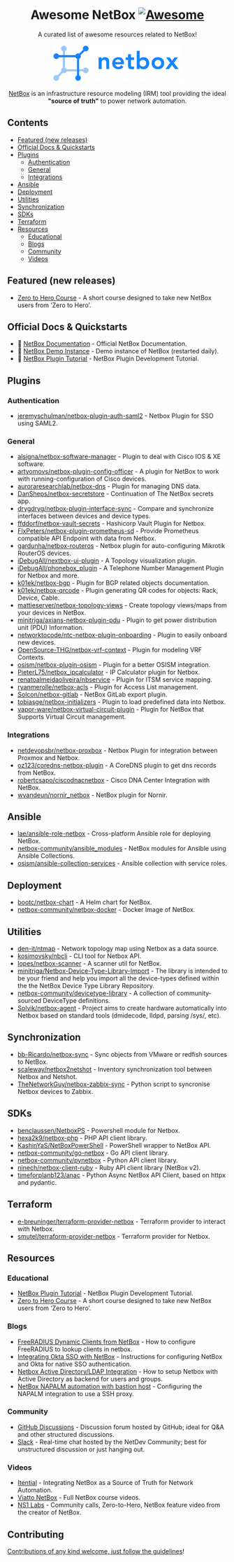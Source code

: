 <div align="center">

<!-- title -->

<!--lint ignore no-dead-urls-->

# Awesome NetBox [![Awesome](https://awesome.re/badge.svg)](https://awesome.re)

<!-- subtitle -->

A curated list of awesome resources related to NetBox!

<!-- image -->

<a href="" target="_blank" rel="noopener noreferrer">
  <img src="images/netbox_logo.svg" width="300" alt="NetBox logo" />
</a>

<!-- description -->

[NetBox](https://github.com/netbox-community/netbox) is an infrastructure resource modeling (IRM) tool providing the ideal <strong>"source of truth"</strong> to power network automation.

</div>

<!-- TOC -->

## Contents

- [Featured (new releases)](#featured-new-releases)
- [Official Docs & Quickstarts](#official-docs--quickstarts)
- [Plugins](#plugins)
  - [Authentication](#authentication)
  - [General](#general)
  - [Integrations](#integrations)
- [Ansible](#ansible)
- [Deployment](#deployment)
- [Utilities](#utilities)
- [Synchronization](#synchronization)
- [SDKs](#sdks)
- [Terraform](#terraform)
- [Resources](#resources)
  - [Educational](#educational)
  - [Blogs](#blogs)
  - [Community](#community)
  - [Videos](#videos)

<!-- CONTENT -->

## Featured (new releases)

<!--lint ignore double-link-->
- [Zero to Hero Course](https://zerotohero.netbox.dev/) - A short course designed to take new NetBox users from ‘Zero to Hero’.

## Official Docs & Quickstarts

<!--lint disable double-link-->
- 📖 [NetBox Documentation](https://docs.netbox.dev/en/stable/) - Official NetBox Documentation.
- 🔧 [NetBox Demo Instance](https://demo.netbox.dev/) - Demo instance of NetBox (restarted daily).
- 📖 [NetBox Plugin Tutorial](https://github.com/netbox-community/netbox-plugin-tutorial) - NetBox Plugin Development Tutorial.
<!--lint enable double-link-->

## Plugins

### Authentication
- [jeremyschulman/netbox-plugin-auth-saml2](https://github.com/jeremyschulman/netbox-plugin-auth-saml2) - Netbox Plugin for SSO using SAML2.

### General
- [alsigna/netbox-software-manager](https://github.com/alsigna/netbox-software-manager) - Plugin to deal with Cisco IOS & XE software.
- [artyomovs/netbox-plugin-config-officer](https://github.com/artyomovs/netbox-plugin-config-officer) - A plugin for NetBox to work with running-configuration of Cisco devices.
- [auroraresearchlab/netbox-dns](https://github.com/auroraresearchlab/netbox-dns) - Plugin for managing DNS data.
- [DanSheps/netbox-secretstore](https://github.com/DanSheps/netbox-secretstore) - Continuation of The NetBox secrets app.
- [drygdryg/netbox-plugin-interface-sync](https://github.com/drygdryg/netbox-plugin-interface-sync) - Compare and synchronize interfaces between devices and device types.
- [ffddorf/netbox-vault-secrets](https://github.com/ffddorf/netbox-vault-secrets) - Hashicorp Vault Plugin for Netbox.
- [FlxPeters/netbox-plugin-prometheus-sd](https://github.com/FlxPeters/netbox-plugin-prometheus-sd) - Provide Prometheus compatible API Endpoint with data from Netbox.
- [gardunha/netbox-routeros](https://github.com/gardunha/netbox-routeros) - Netbox plugin for auto-configuring Mikrotik RouterOS devices.
- [iDebugAll/nextbox-ui-plugin](https://github.com/iDebugAll/nextbox-ui-plugin) - A Topology visualization plugin.
- [iDebugAll/phonebox_plugin](https://github.com/iDebugAll/phonebox_plugin) - A Telephone Number Management Plugin for Netbox and more.
- [k01ek/netbox-bgp](https://github.com/k01ek/netbox-bgp) - Plugin for BGP related objects documentation.
- [k01ek/netbox-qrcode](https://github.com/k01ek/netbox-qrcode) - Plugin generating QR codes for objects: Rack, Device, Cable.
- [mattieserver/netbox-topology-views](https://github.com/mattieserver/netbox-topology-views) - Create topology views/maps from your devices in NetBox.
- [minitriga/axians-netbox-plugin-pdu](https://github.com/minitriga/axians-netbox-plugin-pdu) - Plugin to get power distribution unit (PDU) Information.
- [networktocode/ntc-netbox-plugin-onboarding](https://github.com/networktocode/ntc-netbox-plugin-onboarding) - Plugin to easily onboard new devices.
- [OpenSource-THG/netbox-vrf-context](https://github.com/OpenSource-THG/netbox-vrf-context) - Plugin for modeling VRF Contexts.
- [osism/netbox-plugin-osism](https://github.com/osism/netbox-plugin-osism) - Plugin for a better OSISM integration.
- [PieterL75/netbox_ipcalculator](https://github.com/PieterL75/netbox_ipcalculator) - IP Calculator plugin for Netbox.
- [renatoalmeidaoliveira/nbservice](https://github.com/renatoalmeidaoliveira/nbservice) - Plugin for ITSM service mapping.
- [ryanmerolle/netbox-acls](https://github.com/ryanmerolle/netbox-acls) - Plugin for Access List management.
- [Solcon/netbox-gitlab](https://github.com/Solcon/netbox-gitlab) - NetBox GitLab export plugin.
- [tobiasge/netbox-initializers](https://github.com/tobiasge/netbox-initializers) - Plugin to load predefined data into Netbox.
- [vapor-ware/netbox-virtual-circuit-plugin](https://github.com/vapor-ware/netbox-virtual-circuit-plugin) - Plugin for NetBox that Supports Virtual Circuit management.

### Integrations
- [netdevopsbr/netbox-proxbox](https://github.com/netdevopsbr/netbox-proxbox) - Netbox Plugin for integration between Proxmox and Netbox.
- [oz123/coredns-netbox-plugin](https://github.com/oz123/coredns-netbox-plugin) - A CoreDNS plugin to get dns records from NetBox.
- [robertcsapo/ciscodnacnetbox](https://github.com/robertcsapo/ciscodnacnetbox) - Cisco DNA Center Integration with NetBox.
- [wvandeun/nornir_netbox](https://github.com/wvandeun/nornir_netbox) - NetBox plugin for Nornir.

## Ansible

- [lae/ansible-role-netbox](https://github.com/lae/ansible-role-netbox) - Cross-platform Ansible role for deploying NetBox.
- [netbox-community/ansible_modules](https://github.com/netbox-community/ansible_modules) - NetBox modules for Ansible using Ansible Collections.
- [osism/ansible-collection-services](https://github.com/osism/ansible-collection-services) - Ansible collection with service roles.

## Deployment

- [bootc/netbox-chart](https://github.com/bootc/netbox-chart) - A Helm chart for NetBox.
- [netbox-community/netbox-docker](https://github.com/netbox-community/netbox-docker) - Docker Image of NetBox.

## Utilities

- [den-it/ntmap](https://github.com/den-it/ntmap) - Network topology map using Netbox as a data source.
- [kosimovsky/nbcli](https://github.com/kosimovsky/nbcli) - CLI tool for Netbox API.
- [lopes/netbox-scanner](https://github.com/lopes/netbox-scanner) - A scanner util for NetBox.
- [minitriga/Netbox-Device-Type-Library-Import](https://github.com/minitriga/Netbox-Device-Type-Library-Import) - The library is intended to be your friend and help you import all the device-types defined within the the NetBox Device Type Library Repository.
- [netbox-community/devicetype-library](https://github.com/netbox-community/devicetype-library) - A collection of community-sourced DeviceType definitions.
- [Solvik/netbox-agent](https://github.com/Solvik/netbox-agent) - Project aims to create hardware automatically into Netbox based on standard tools (dmidecode, lldpd, parsing /sys/, etc).

## Synchronization

- [bb-Ricardo/netbox-sync](https://github.com/bb-Ricardo/netbox-sync) - Sync objects from VMware or redfish sources to NetBox.
- [scaleway/netbox2netshot](https://github.com/scaleway/netbox2netshot) - Inventory synchronization tool between Netbox and Netshot.
- [TheNetworkGuy/netbox-zabbix-sync](https://github.com/TheNetworkGuy/netbox-zabbix-sync) - Python script to syncronise Netbox devices to Zabbix.

## SDKs

- [benclaussen/NetboxPS](https://github.com/benclaussen/NetboxPS) - Powershell module for Netbox.
- [hexa2k9/netbox-php](https://github.com/hexa2k9/netbox-php) - PHP API client library.
- [KashinYaS/NetBoxPowerShell](https://github.com/KashinYaS/NetBoxPowerShell) - PowerShell wrapper to NetBox API.
- [netbox-community/go-netbox](https://github.com/netbox-community/go-netbox) - Go API client library.
- [netbox-community/pynetbox](https://github.com/netbox-community/pynetbox) - Python API client library.
- [ninech/netbox-client-ruby](https://github.com/ninech/netbox-client-ruby) - Ruby API client library (NetBox v2).
- [timeforplanb123/anac](https://github.com/timeforplanb123/anac) - Python Async NetBox API Client, based on httpx and pydantic.

## Terraform

- [e-breuninger/terraform-provider-netbox](https://github.com/e-breuninger/terraform-provider-netbox) - Terraform provider to interact with Netbox.
- [smutel/terraform-provider-netbox](https://github.com/smutel/terraform-provider-netbox) - Terraform provider for Netbox.

## Resources

### Educational

<!--lint disable double-link-->
- [NetBox Plugin Tutorial](https://github.com/netbox-community/netbox-plugin-tutorial) - NetBox Plugin Development Tutorial.
- [Zero to Hero Course](https://zerotohero.netbox.dev/) - A short course designed to take new NetBox users from ‘Zero to Hero’.
<!--lint enable double-link-->

### Blogs

- [FreeRADIUS Dynamic Clients from NetBox](https://blog.sys4.de/freeradius-clients-netbox-en.html) - How to configure FreeRADIUS to lookup clients in netbox.
- [Integrating Okta SSO with NetBox](https://www.oasys.net/posts/okta-sso-with-netbox/) - Instructions for configuring NetBox and Okta for native SSO authentication.
- [Netbox Active Directory/LDAP Integration](https://www.thierolf.org/blog/2021/netbox-active-directoryldap-integration/) - How to setup Netbox with Active Directory as backend for users and groups.
- [NetBox NAPALM automation with bastion host](https://www.oasys.net/posts/netbox-napalm-automation-with-bastion-host/) - Configuring the NAPALM integration to use a SSH proxy.

### Community

- [GitHub Discussions](https://github.com/netbox-community/netbox/discussions) - Discussion forum hosted by GitHub; ideal for Q&A and other structured discussions.
- [Slack](https://netdev.chat/) - Real-time chat hosted by the NetDev Community; best for unstructured discussion or just hanging out.

### Videos

- [Itential](https://www.youtube.com/watch?v=1DTlDF05LH4) - Integrating NetBox as a Source of Truth for Network Automation.
- [Viatto NetBox](https://www.youtube.com/c/KeepingITSimple/search?query=netbox) - Full NetBox course videos.
- [NS1 Labs](https://www.youtube.com/c/NS1Labs/search?query=netbox) - Community calls, Zero-to-Hero, NetBox feature video from the creator of NetBox.

<!-- END CONTENT -->

## Contributing

[Contributions of any kind welcome, just follow the guidelines](contributing.md)!
